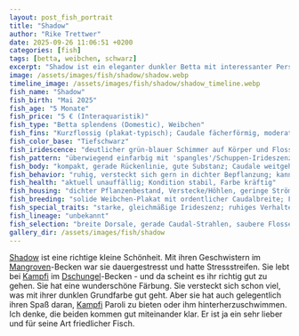 ```yaml
---
layout: post_fish_portrait
title: "Shadow"
author: "Rike Trettwer"
date: 2025-09-26 11:06:51 +0200
categories: [fish]
tags: [betta, weibchen, schwarz]
excerpt: "Shadow ist ein eleganter dunkler Betta mit interessanter Persönlichkeit."
image: /assets/images/fish/shadow/shadow.webp
timeline_image: /assets/images/fish/shadow/shadow_timeline.webp
fish_name: "Shadow"
fish_birth: "Mai 2025"
fish_age: "5 Monate"
fish_price: "5 € (Interaquaristik)"
fish_type: "Betta splendens (Domestic), Weibchen"
fish_fins: "Kurzflossig (plakat-typisch); Caudale fächerförmig, moderat breit; Dorsale und Anal kompakt; keine Doubletail-/Dumbo-Merkmale"
fish_color_base: "Tiefschwarz"
fish_iridescence: "deutlicher grün-blauer Schimmer auf Körper und Flossen (türkis/teal), besonders auf Rücken und Caudale"
fish_pattern: "überwiegend einfarbig mit 'spangles'/Schuppen-Irideszenz; keine ausgeprägten Marble-Flecken erkennbar"
fish_body: "kompakt, gerade Rückenlinie, gute Substanz; Caudale weitgehend symmetrisch"
fish_behavior: "ruhig, versteckt sich gern in dichter Bepflanzung; kann situativ selbstbewusst auftreten (kurzes Hinterherschwimmen/Paroli), wirkt mit Kampfi insgesamt kompatibel; Stressstreifen traten in vorheriger Gruppe auf, im Dschungel-Becken deutlich reduziert"
fish_health: "aktuell unauffällig; Kondition stabil, Farbe kräftig"
fish_housing: "dichter Pflanzenbestand, Verstecke/Höhlen, geringe Strömung, abgedecktes Becken (wärmere Oberflächenluft)"
fish_breeding: "solide Weibchen-Plakat mit ordentlicher Caudalbreite; Farblinie: schwarze Basis mit starker Irideszenz (teal) – geeignet für dunkle Metallic/'Black Orchid'-ähnliche Optiken; Paarungsüberlegung mit Kampfi: führt voraussichtlich zu variabler Nachzucht (Marble-Einfluss von Kampfi + Shadows dunkle Basis + Irideszenz). Ergebnis eher bunt/dunkel-metallic gemischt statt stabil 'rot'. Für eine stabile dunkle Metallic-Linie wäre ein schwarzer/teal-metallischer Plakat-Partner ohne starkes Marble sinnvoller."
fish_special_traits: "starke, gleichmäßige Irideszenz; ruhiges Verhalten; keine dauerhaften Stressstreifen"
fish_lineage: "unbekannt"
fish_selection: "breite Dorsale, gerade Caudal-Strahlen, saubere Flossenränder; starke, gleichmäßige Irideszenz ohne 'matschige' Übergänge; ruhiges Verhalten ohne dauerhafte Stressstreifen"
gallery_dir: /assets/images/fish/shadow
---
```










[Shadow](/fish/2025/09/26/fish_shadow) ist eine richtige kleine Schönheit. Mit ihren Geschwistern im [Mangroven](/tank/2025/09/30/tank_mangrove)-Becken war sie dauergestresst und hatte
Stressstreifen.
Sie lebt bei [Kampfi](/fish/2025/09/30/fish_kampfi) im [Dschungel](/tank/2025/09/30/tank_dschungel)-Becken - und da scheint es ihr richtig gut zu gehen. Sie hat eine wunderschöne Färbung.
Sie versteckt sich schon viel, was mit ihrer dunklen Grundfarbe gut geht. Aber sie hat auch gelegentlich ihren Spaß
daran, [Kampfi](/fish/2025/09/30/fish_kampfi) Paroli zu bieten oder ihm hinterherzuschwimmen.
Ich denke, die beiden kommen gut miteinander klar. Er ist ja ein sehr lieber und für seine Art friedlicher Fisch.